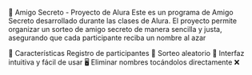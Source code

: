 🎁 Amigo Secreto - Proyecto de Alura
Este es un programa de Amigo Secreto desarrollado durante las clases de Alura.
El proyecto permite organizar un sorteo de amigo secreto de manera sencilla y justa, asegurando que cada participante reciba un nombre al azar

🚀 Características
Registro de participantes 📝
Sorteo aleatorio 🎲
Interfaz intuitiva y fácil de usar 🖥️
Eliminar nombres tocándolos directamente ❌
